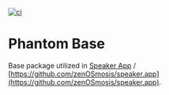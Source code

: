 [![ci][ci-image]][ci-url]

[ci-image]: https://github.com/zenosmosis/phantom-base/actions/workflows/ci.yml/badge.svg
[ci-url]: https://github.com/zenosmosis/phantom-base/actions

# Phantom Base

Base package utilized in [Speaker App](https://speaker.app) / [https://github.com/zenOSmosis/speaker.app](https://github.com/zenOSmosis/speaker.app).

